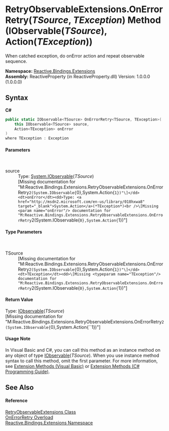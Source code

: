 # RetryObservableExtensions.OnErrorRetry(*TSource*, *TException*) Method (IObservable(*TSource*), Action(*TException*))
 

When catched exception, do onError action and repeat observable sequence.

**Namespace:**&nbsp;<a href="a9fb9c90-d2dd-7420-ec9a-3084892a7996">Reactive.Bindings.Extensions</a><br />**Assembly:**&nbsp;ReactiveProperty (in ReactiveProperty.dll) Version: 1.0.0.0 (1.0.0.0)

## Syntax

**C#**<br />
``` C#
public static IObservable<TSource> OnErrorRetry<TSource, TException>(
	this IObservable<TSource> source,
	Action<TException> onError
)
where TException : Exception

```


#### Parameters
&nbsp;<dl><dt>source</dt><dd>Type: <a href="http://msdn2.microsoft.com/en-us/library/dd990377" target="_blank">System.IObservable</a>(*TSource*)<br />\[Missing <param name="source"/> documentation for "M:Reactive.Bindings.Extensions.RetryObservableExtensions.OnErrorRetry``2(System.IObservable{``0},System.Action{``1})"\]</dd><dt>onError</dt><dd>Type: <a href="http://msdn2.microsoft.com/en-us/library/018hxwa8" target="_blank">System.Action</a>(*TException*)<br />\[Missing <param name="onError"/> documentation for "M:Reactive.Bindings.Extensions.RetryObservableExtensions.OnErrorRetry``2(System.IObservable{``0},System.Action{``1})"\]</dd></dl>

#### Type Parameters
&nbsp;<dl><dt>TSource</dt><dd>\[Missing <typeparam name="TSource"/> documentation for "M:Reactive.Bindings.Extensions.RetryObservableExtensions.OnErrorRetry``2(System.IObservable{``0},System.Action{``1})"\]</dd><dt>TException</dt><dd>\[Missing <typeparam name="TException"/> documentation for "M:Reactive.Bindings.Extensions.RetryObservableExtensions.OnErrorRetry``2(System.IObservable{``0},System.Action{``1})"\]</dd></dl>

#### Return Value
Type: <a href="http://msdn2.microsoft.com/en-us/library/dd990377" target="_blank">IObservable</a>(*TSource*)<br />\[Missing <returns> documentation for "M:Reactive.Bindings.Extensions.RetryObservableExtensions.OnErrorRetry``2(System.IObservable{``0},System.Action{``1})"\]

#### Usage Note
In Visual Basic and C#, you can call this method as an instance method on any object of type <a href="http://msdn2.microsoft.com/en-us/library/dd990377" target="_blank">IObservable</a>(*TSource*). When you use instance method syntax to call this method, omit the first parameter. For more information, see <a href="http://msdn.microsoft.com/en-us/library/bb384936.aspx">Extension Methods (Visual Basic)</a> or <a href="http://msdn.microsoft.com/en-us/library/bb383977.aspx">Extension Methods (C# Programming Guide)</a>.

## See Also


#### Reference
<a href="086e0292-f46d-b705-c375-720700dc1231">RetryObservableExtensions Class</a><br /><a href="e68f7c4e-9138-b6aa-3e63-56bf14266ba4">OnErrorRetry Overload</a><br /><a href="a9fb9c90-d2dd-7420-ec9a-3084892a7996">Reactive.Bindings.Extensions Namespace</a><br />